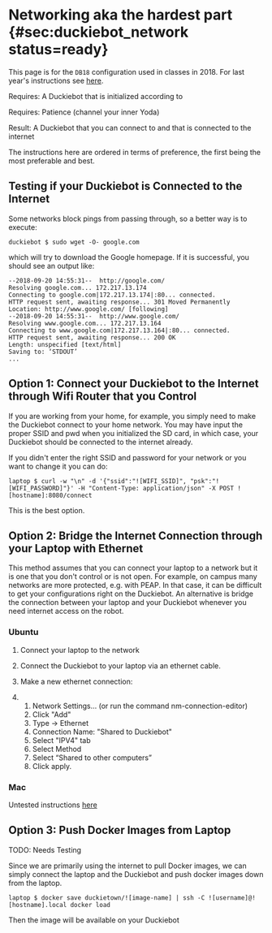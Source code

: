 # Networking aka the hardest part {#sec:duckiebot_network status=ready}

This page is for the `DB18` configuration used in classes in 2018. For last year's instructions see [here](docs.duckietown.org/17/). 

<div class='requirements' markdown="1">


Requires: A Duckiebot that is initialized according to [](#setup-duckiebot)

Requires: Patience (channel your inner Yoda)

Result: A Duckiebot that you can connect to and that is connected to the internet

</div>

The instructions here are ordered in terms of preference, the first being the most preferable and best. 

## Testing if your Duckiebot is Connected to the Internet

Some networks block pings from passing through, so a better way is to execute:

```
duckiebot $ sudo wget -O- google.com
```

which will try to download the Google homepage. If it is successful, you should see an output like:

```
--2018-09-20 14:55:31--  http://google.com/
Resolving google.com... 172.217.13.174
Connecting to google.com|172.217.13.174|:80... connected.
HTTP request sent, awaiting response... 301 Moved Permanently
Location: http://www.google.com/ [following]
--2018-09-20 14:55:31--  http://www.google.com/
Resolving www.google.com... 172.217.13.164
Connecting to www.google.com|172.217.13.164|:80... connected.
HTTP request sent, awaiting response... 200 OK
Length: unspecified [text/html]
Saving to: ‘STDOUT’
...
```

## Option 1: Connect your Duckiebot to the Internet through Wifi Router that you Control

If you are working from your home, for example, you simply need to make the Duckiebot connect to your home network. You may have input the proper SSID and pwd when you initialized the SD card, in which case, your Duckiebot should be connected to the internet already. 

If you didn't enter the right SSID and password for your network or you want to change it you can do:

```
laptop $ curl -w "\n" -d '{"ssid":"![WIFI_SSID]", "psk":"![WIFI_PASSWORD]"}' -H "Content-Type: application/json" -X POST ![hostname]:8080/connect
```

This is the best option. 

## Option 2: Bridge the Internet Connection through your Laptop with Ethernet

This method assumes that you can connect your laptop to a network but it is one that you don't control or is not open. For example, on campus many networks are more protected, e.g. with PEAP. In that case, it can be difficult to get your configurations right on the Duckiebot. An alternative is bridge the connection between your laptop and your Duckiebot whenever you need internet access on the robot. 

### Ubuntu

1. Connect your laptop to the network

2. Connect the Duckiebot to your laptop via an ethernet cable.

3. Make a new ethernet connection:

4. 1. Network Settings… (or run the command nm-connection-editor)
   2. Click "Add"
   3. Type -> Ethernet
   4. Connection Name: "Shared to Duckiebot"
   5. Select "IPV4" tab
   6. Select Method
   7. Select “Shared to other computers”
   8. Click apply.



### Mac

Untested instructions [here](https://medium.com/@tzhenghao/how-to-ssh-into-your-raspberry-pi-with-a-mac-and-ethernet-cable-636a197d055)



## Option 3: Push Docker Images from Laptop

TODO: Needs Testing

Since we are primarily using the internet to pull Docker images, we can simply connect the laptop and the Duckiebot and push docker images down from the laptop. 

```
laptop $ docker save duckietown/![image-name] | ssh -C ![username]@![hostname].local docker load
```

Then the image will be available on your Duckiebot